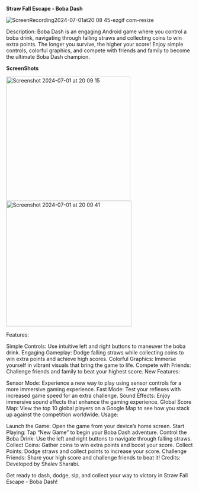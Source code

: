 
****Straw Fall Escape - Boba Dash****

![ScreenRecording2024-07-01at20 08 45-ezgif com-resize](https://github.com/ShalevShar/StrawfallEscapeBobaDash/assets/127881894/2b7fef9a-995c-45ad-a87a-9b6d19e7f79b)


Description:
Boba Dash is an engaging Android game where you control a boba drink, navigating through falling straws and collecting coins to win extra points. The longer you survive, the higher your score! Enjoy simple controls, colorful graphics, and compete with friends and family to become the ultimate Boba Dash champion.

**ScreenShots**
<p>
<img width="335" alt="Screenshot 2024-07-01 at 20 09 15" src="https://github.com/ShalevShar/StrawfallEscapeBobaDash/assets/127881894/804463dd-17f8-4e0d-b142-8e52c1ee02f7">
<img width="338" alt="Screenshot 2024-07-01 at 20 09 41" src="https://github.com/ShalevShar/StrawfallEscapeBobaDash/assets/127881894/82c04859-1550-4778-a2de-749b3cf8340b">
</p>


Features:

Simple Controls: Use intuitive left and right buttons to maneuver the boba drink.
Engaging Gameplay: Dodge falling straws while collecting coins to win extra points and achieve high scores.
Colorful Graphics: Immerse yourself in vibrant visuals that bring the game to life.
Compete with Friends: Challenge friends and family to beat your highest score.
New Features:

Sensor Mode: Experience a new way to play using sensor controls for a more immersive gaming experience.
Fast Mode: Test your reflexes with increased game speed for an extra challenge.
Sound Effects: Enjoy immersive sound effects that enhance the gaming experience.
Global Score Map: View the top 10 global players on a Google Map to see how you stack up against the competition worldwide.
Usage:

Launch the Game: Open the game from your device’s home screen.
Start Playing: Tap “New Game” to begin your Boba Dash adventure.
Control the Boba Drink: Use the left and right buttons to navigate through falling straws.
Collect Coins: Gather coins to win extra points and boost your score.
Collect Points: Dodge straws and collect points to increase your score.
Challenge Friends: Share your high score and challenge friends to beat it!
Credits:
Developed by Shalev Sharabi.

Get ready to dash, dodge, sip, and collect your way to victory in Straw Fall Escape - Boba Dash!
